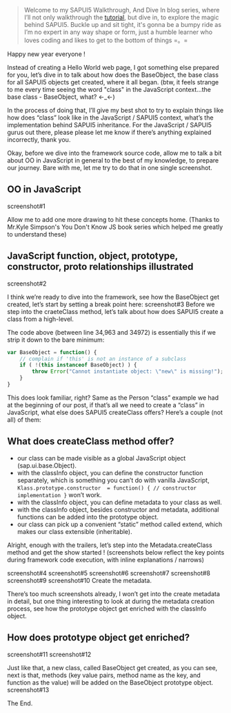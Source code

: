 > Welcome to my SAPUI5 Walkthrough, And Dive In blog series, where I’ll not only walkthrough the [tutorial](https://sapui5.hana.ondemand.com/sdk/#docs/guide/3da5f4be63264db99f2e5b04c5e853db.html), but dive in, to explore the magic behind SAPUI5. Buckle up and sit tight, it's gonna be a bumpy ride as I’m no expert in any way shape or form, just a humble learner who loves coding and likes to get to the bottom of things =。= 

Happy new year everyone !

Instead of creating a Hello World web page, I got something else prepared for you, let’s dive in to talk about how does the BaseObject, the base class for all SAPUI5 objects get created, where it all began. (btw, it feels strange to me every time seeing the word "class" in the JavaScript context...the base class - BaseObject, what? ←_←)

In the process of doing that, I’ll give my best shot to try to explain things like how does “class” look like in the JavaScript / SAPUI5 context, what’s the implementation behind SAPUI5 inheritance. For the JavaScript / SAPUI5 gurus out there, please please let me know if there’s anything explained incorrectly, thank you.

Okay, before we dive into the framework source code, allow me to talk a bit about OO in JavaScript in general to the best of my knowledge, to prepare our journey. Bare with me, let me try to do that in one single screenshot.

OO in JavaScript
---
screenshot#1

Allow me to add one more drawing to hit these concepts home. (Thanks to Mr.Kyle Simpson's You Don't Know JS book series which helped me greatly to understand these)

JavaScript function, object, prototype, constructor, __proto__ relationships illustrated
---
screenshot#2

I think we’re ready to dive into the framework, see how the BaseObject get created, let’s start by setting a break point here:
screenshot#3
Before we step into the craeteClass method, let’s talk about how does SAPUI5 create a class from a high-level.

The code above (between line 34,963 and 34972) is essentially this if we strip it down to the bare minimum:

```javascript
var BaseObject = function() {
    // complain if 'this' is not an instance of a subclass
    if ( !(this instanceof BaseObject) ) {
        throw Error("Cannot instantiate object: \"new\" is missing!");
    }
}
```

This does look familiar, right? Same as the Person “class” example we had at the beginning of our post, if that’s all we need to create a “class” in JavaScript, what else does SAPUI5 createClass offers? Here’s a couple (not all) of them:

What does createClass method offer?
---

- our class can be made visible as a global JavaScript object (sap.ui.base.Object).
- with the classInfo object, you can define the constructor function separately, which is something you can’t do with vanilla JavaScript, `Klass.prototype.constructor  = function() { // constructor implementation }` won’t work.
- with the classInfo object, you can define metadata to your class as well.
- with the classInfo object, besides constructor and metadata, additional functions can be added into the prototype object.
- our class can pick up a convenient “static” method called extend, which makes our class extensible (inheritable).

Alright, enough with the trailers, let’s step into the Metadata.createClass method and get the show started ! (screenshots below reflect the key points during framework code execution, with inline explanations / narrows)

screenshot#4
screenshot#5
screenshot#6
screenshot#7
screenshot#8
screenshot#9
screenshot#10
Create the metadata.

There’s too much screenshots already, I won’t get into the create metadata in detail, but one thing interesting to look at during the metadata creation process, see how the prototype object get enriched with the classInfo object.

How does prototype object get enriched?
---
screenshot#11
screenshot#12

Just like that, a new class, called BaseObject get created, as you can see, next is that, methods (key value pairs, method name as the key, and function as the value) will be added on the BaseObject prototype object.
screenshot#13

The End.